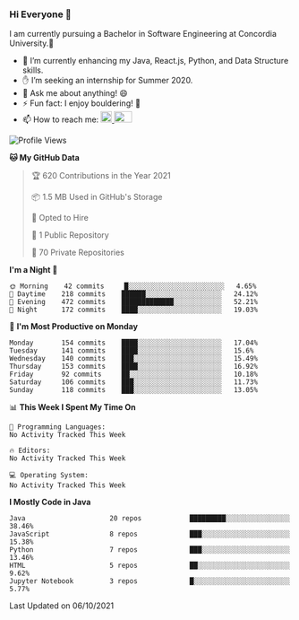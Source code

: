 ### Hi Everyone 👋
I am currently pursuing a Bachelor in Software Engineering at Concordia University.🏫

- 🌱 I’m currently enhancing my Java, React.js, Python, and Data Structure skills.
- ✋ I’m seeking an internship for Summer 2020.
- 💬 Ask me about anything! 😄
- ⚡ Fun fact: I enjoy bouldering! 🧗‍
- 📫 How to reach me: <a href="https://www.linkedin.com/in/siu-tong-ye/" target="_blank"> <img width="20px" width="32" src="https://cdn.jsdelivr.net/npm/simple-icons@v3/icons/linkedin.svg" /> </a> <a href="mailto:SiuTongYe@gmail.com" target="_blank"> <img height="20" width="32" src="https://cdn.jsdelivr.net/npm/simple-icons@v3/icons/gmail.svg" /> </a>

<!--START_SECTION:waka-->
![Profile Views](http://img.shields.io/badge/Profile%20Views-0-blue)

**🐱 My GitHub Data** 

> 🏆 620 Contributions in the Year 2021
 > 
> 📦 1.5 MB Used in GitHub's Storage 
 > 
> 💼 Opted to Hire
 > 
> 📜 1 Public Repository 
 > 
> 🔑 70 Private Repositories  
 > 
**I'm a Night 🦉** 

```text
🌞 Morning    42 commits     █░░░░░░░░░░░░░░░░░░░░░░░░   4.65% 
🌆 Daytime    218 commits    ██████░░░░░░░░░░░░░░░░░░░   24.12% 
🌃 Evening    472 commits    █████████████░░░░░░░░░░░░   52.21% 
🌙 Night      172 commits    ████░░░░░░░░░░░░░░░░░░░░░   19.03%

```
📅 **I'm Most Productive on Monday** 

```text
Monday       154 commits    ████░░░░░░░░░░░░░░░░░░░░░   17.04% 
Tuesday      141 commits    ████░░░░░░░░░░░░░░░░░░░░░   15.6% 
Wednesday    140 commits    ███░░░░░░░░░░░░░░░░░░░░░░   15.49% 
Thursday     153 commits    ████░░░░░░░░░░░░░░░░░░░░░   16.92% 
Friday       92 commits     ██░░░░░░░░░░░░░░░░░░░░░░░   10.18% 
Saturday     106 commits    ███░░░░░░░░░░░░░░░░░░░░░░   11.73% 
Sunday       118 commits    ███░░░░░░░░░░░░░░░░░░░░░░   13.05%

```


📊 **This Week I Spent My Time On** 

```text
💬 Programming Languages: 
No Activity Tracked This Week

🔥 Editors: 
No Activity Tracked This Week

💻 Operating System: 
No Activity Tracked This Week

```

**I Mostly Code in Java** 

```text
Java                     20 repos            █████████░░░░░░░░░░░░░░░░   38.46% 
JavaScript               8 repos             ███░░░░░░░░░░░░░░░░░░░░░░   15.38% 
Python                   7 repos             ███░░░░░░░░░░░░░░░░░░░░░░   13.46% 
HTML                     5 repos             ██░░░░░░░░░░░░░░░░░░░░░░░   9.62% 
Jupyter Notebook         3 repos             █░░░░░░░░░░░░░░░░░░░░░░░░   5.77%

```



 Last Updated on 06/10/2021
<!--END_SECTION:waka-->
